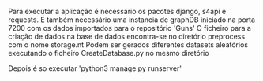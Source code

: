 Para executar a aplicação é necessário os pacotes django, s4api e requests. 
É também necessário uma instancia de graphDB iniciado na porta 7200 com os dados importados para o repositório 'Guns'
O ficheiro para a criação de dados na base de dados encontra-se no diretório preprocess com o nome storage.nt
Podem ser gerados diferentes datasets aleatórios executando o ficheiro CreateDatabase.py no mesmo diretório

Depois é so executar 'python3 manage.py runserver'